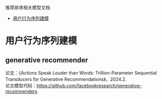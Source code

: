 推荐排序相关模型文档

- [用户行为序列建模](#用户行为序列建模)<br/>


# 用户行为序列建模
  ## generative recommender
  论文：《Actions Speak Louder than Words: Trillion-Parameter Sequential Transducers for Generative Recommendations》，2024.2.<br/>
  论文模型代码：https://github.com/facebookresearch/generative-recommenders
